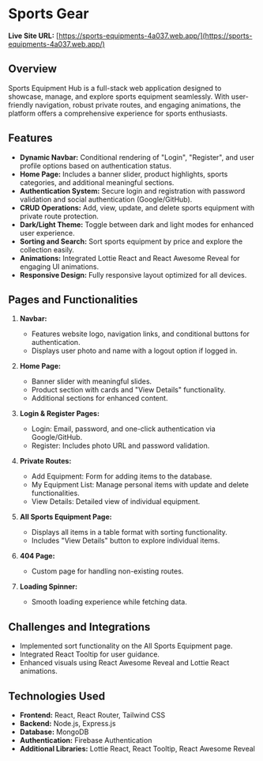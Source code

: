 # Sports Gear

**Live Site URL:** 
[https://sports-equipments-4a037.web.app/](https://sports-equipments-4a037.web.app/)

## Overview

Sports Equipment Hub is a full-stack web application designed to showcase, manage, and explore sports equipment seamlessly. With user-friendly navigation, robust private routes, and engaging animations, the platform offers a comprehensive experience for sports enthusiasts.

## Features

- **Dynamic Navbar:** Conditional rendering of "Login", "Register", and user profile options based on authentication status.
- **Home Page:** Includes a banner slider, product highlights, sports categories, and additional meaningful sections.
- **Authentication System:** Secure login and registration with password validation and social authentication (Google/GitHub).
- **CRUD Operations:** Add, view, update, and delete sports equipment with private route protection.
- **Dark/Light Theme:** Toggle between dark and light modes for enhanced user experience.
- **Sorting and Search:** Sort sports equipment by price and explore the collection easily.
- **Animations:** Integrated Lottie React and React Awesome Reveal for engaging UI animations.
- **Responsive Design:** Fully responsive layout optimized for all devices.

## Pages and Functionalities

1. **Navbar:**  
   - Features website logo, navigation links, and conditional buttons for authentication.
   - Displays user photo and name with a logout option if logged in.

2. **Home Page:**  
   - Banner slider with meaningful slides.
   - Product section with cards and "View Details" functionality.
   - Additional sections for enhanced content.

3. **Login & Register Pages:**  
   - Login: Email, password, and one-click authentication via Google/GitHub.
   - Register: Includes photo URL and password validation.

4. **Private Routes:**  
   - Add Equipment: Form for adding items to the database.
   - My Equipment List: Manage personal items with update and delete functionalities.
   - View Details: Detailed view of individual equipment.

5. **All Sports Equipment Page:**  
   - Displays all items in a table format with sorting functionality.
   - Includes "View Details" button to explore individual items.

6. **404 Page:**  
   - Custom page for handling non-existing routes.

7. **Loading Spinner:**  
   - Smooth loading experience while fetching data.

## Challenges and Integrations

- Implemented sort functionality on the All Sports Equipment page.
- Integrated React Tooltip for user guidance.
- Enhanced visuals using React Awesome Reveal and Lottie React animations.

## Technologies Used

- **Frontend:** React, React Router, Tailwind CSS
- **Backend:** Node.js, Express.js
- **Database:** MongoDB
- **Authentication:** Firebase Authentication
- **Additional Libraries:** Lottie React, React Tooltip, React Awesome Reveal